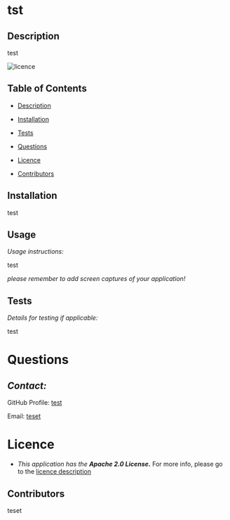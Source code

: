 

# tst 

## Description 

test

![licence](https://img.shields.io/badge/License-Apache_2.0-blue.svg)

## Table of Contents

* [Description](#description)

* [Installation](#installation)

* [Tests](#tests)

* [Questions](#questions)

* [Licence](#licence)

* [Contributors](#contributors)



## Installation 
test

## Usage

_Usage instructions:_

test

_please remember to add screen captures of your application!_

## Tests

_Details for testing if applicable:_

test

# Questions



## _Contact:_

GitHub Profile: [test](https://github.com/test)

Email: [teset](mailto:teset)

# Licence

* _This application has the **Apache 2.0 License.**_
For more info, please go to the [licence description](https://www.apache.org/licenses/LICENSE-2.0)

## Contributors

teset

